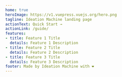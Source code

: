 ```yaml
---
home: true
heroImage: https://v1.vuepress.vuejs.org/hero.png
tagline: Ideation Machine landing page
actionText: Quick Start →
actionLink: /guide/
features:
- title: Feature 1 Title
  details: Feature 1 Description
- title: Feature 2 Title
  details: Feature 2 Description
- title: Feature 3 Title
  details: Feature 3 Description
footer: Made by Ideation Machine with ❤️
---
```


